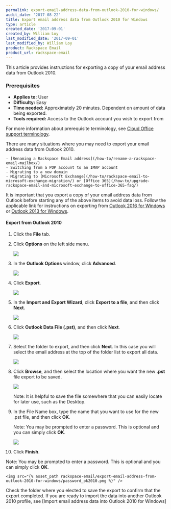```yaml
---
permalink: export-email-address-data-from-outlook-2010-for-windows/
audit_date: '2017-08-22'
title: Export email address data from Outlook 2010 for Windows
type: article
created_date: '2017-09-01'
created_by: William Loy
last_modified_date: '2017-09-01'
last_modified_by: William Loy
product: Rackspace Email
product_url: rackspace-email
---
```


This article provides instructions for exporting a copy of your email address data from Outlook 2010.

### Prerequisites

- **Applies to:** User
- **Difficulty:** Easy
- **Time needed:** Approximately 20 minutes. Dependent on amount of data being exported.
- **Tools required:**  Access to the Outlook account you wish to export from

For more information about prerequisite terminology, see [Cloud Office support terminology](/how-to/cloud-office-support-terminology/).


There are many situations where you may need to export your email address data from Outlook 2010.

    - [Renaming a Rackspace Email address](/how-to/rename-a-rackspace-email-mailbox/)
    - Switching from a POP account to an IMAP account
    - Migrating to a new domain
    - Migrating to [Microsoft Exchange](/how-to/rackspace-email-to-microsoft-exchange-migration/) or [Office 365](/how-to/upgrade-rackspace-email-and-microsoft-exchange-to-office-365-faq/)

It is important that you export a copy of your email address data from Outlook before starting any of the above items to avoid data loss. Follow the applicable link for instructions on exporting from [Outlook 2016 for Windows](/how-to/export-email-address-from-outlook-2016-for-windows/) or [Outlook 2013 for Windows](/how-to/export-email-address-data-from-outlook-2013-for-windows/).


#### Export from Outlook 2010

1. Click the **File** tab.
2. Click **Options** on the left side menu.

    <img src="{% asset_path rackspace-email/export-email-address-from-outlook-2010-for-windows/file_options2010.png %}" />

3. In the **Outlook Options** window, click **Advanced**.

    <img src="{% asset_path rackspace-email/export-email-address-from-outlook-2010-for-windows/advanced2010.png %}" />

4. Click **Export**.

    <img src="{% asset_path rackspace-email/export-email-address-from-outlook-2010-for-windows/export2010.png %}" />

5. In the **Import and Export Wizard**, click **Export to a file**, and then click **Next**.

    <img src="{% asset_path rackspace-email/export-email-address-from-outlook-2010-for-windows/2010.png %}" />

6. Click **Outlook Data File (.pst)**, and then click **Next**.

    <img src="{% asset_path rackspace-email/export-email-address-from-outlook-2010-for-windows/outlook_data_file2010.png %}" />

7. Select the folder to export, and then click **Next**. In this case you will select the email address at the top of the folder list to export all data.

    <img src="{% asset_path rackspace-email/export-email-address-from-outlook-2010-for-windows/folder_list2010.png %}" />

8. Click **Browse**, and then select the location where you want the new **.pst** file export to be saved.

    <img src="{% asset_path rackspace-email/export-email-address-from-outlook-2010-for-windows/browse_finish2010.png %}" />

    Note: It is helpful to save the file somewhere that you can easily locate for later use, such as the Desktop.

9. In the File Name box, type the name that you want to use for the new .pst file, and then click **OK**.

    Note: You may be prompted to enter a password. This is optional and you can simply click **OK**.

    <img src="{% asset_path rackspace-email/export-email-address-from-outlook-2010-for-windows/password_ok2010.png %}" />

10. Click **Finish**.


Note: You may be prompted to enter a password. This is optional and you can simply click **OK**.

    <img src="{% asset_path rackspace-email/export-email-address-from-outlook-2010-for-windows/password_ok2010.png %}" />


Check the folder where you elected to save the export to confirm that the export completed. If you are ready to import the data into another Outlook 2010 profile, see [Import email address data into Outlook 2010 for Windows]
